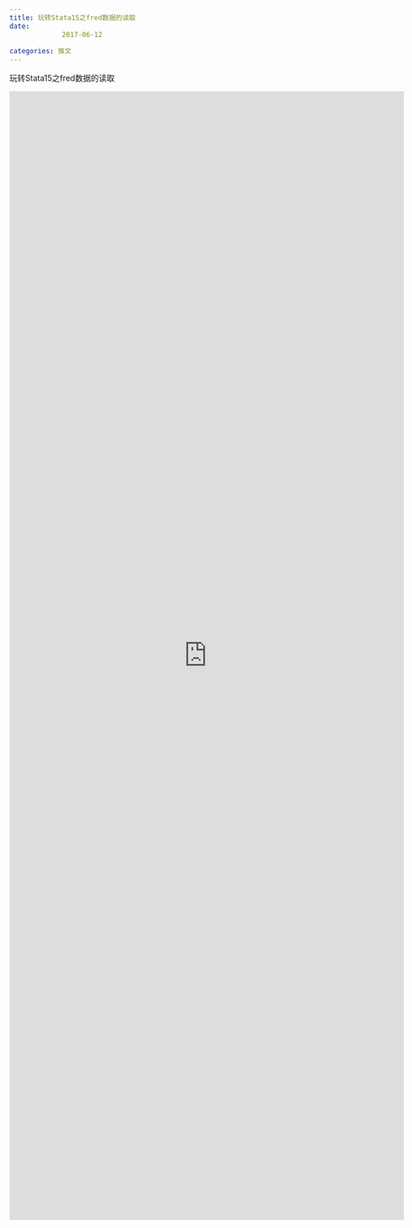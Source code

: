 ```yaml
---
title: 玩转Stata15之fred数据的读取
date: 
             2017-06-12
            
categories: 推文
---
```

玩转Stata15之fred数据的读取<!--more-->
<iframe src="http://202.114.234.173:8669/appbbs/Stata_Article/@玩转Stata15之fred数据的读取.htm" width="700px" height="2000px" scrolling="auto" frameborder=0 ></iframe>